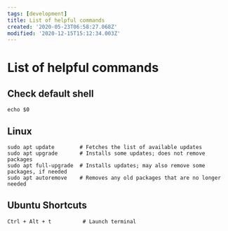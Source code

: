 ```yaml
---
tags: [development]
title: List of helpful commands
created: '2020-05-23T06:58:27.068Z'
modified: '2020-12-15T15:12:34.003Z'
---
```


# List of helpful commands

## Check default shell
```
echo $0
```

## Linux
```
sudo apt update        # Fetches the list of available updates
sudo apt upgrade       # Installs some updates; does not remove packages
sudo apt full-upgrade  # Installs updates; may also remove some packages, if needed
sudo apt autoremove    # Removes any old packages that are no longer needed
```

## Ubuntu Shortcuts
```
Ctrl + Alt + t          # Launch terminal
```  

